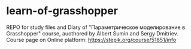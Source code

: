 # learn-of-grasshopper
REPO for study files and Diary of "Параметрическое моделирование в Grasshopper" course, auothored by Albert Sumin and Sergy Dmitriev. Course page on Online platform: https://stepik.org/course/51851/info
